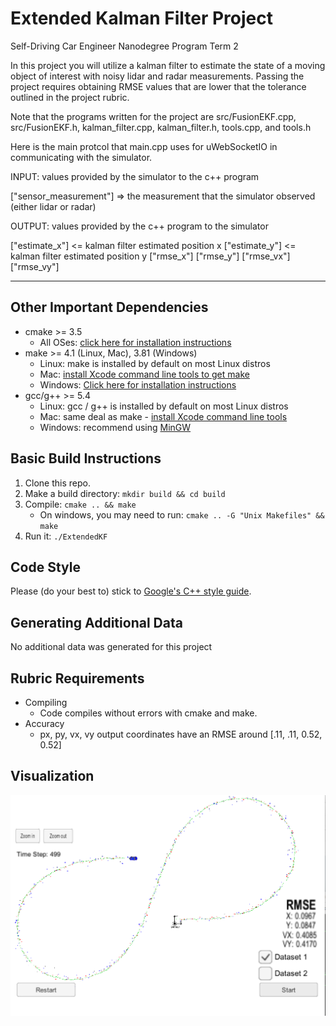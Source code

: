 # Extended Kalman Filter Project 

Self-Driving Car Engineer Nanodegree Program Term 2

In this project you will utilize a kalman filter to estimate the state of a moving object of interest with noisy lidar and radar measurements. Passing the project requires obtaining RMSE values that are lower that the tolerance outlined in the project rubric. 


Note that the programs written for the project are src/FusionEKF.cpp, src/FusionEKF.h, kalman_filter.cpp, kalman_filter.h, tools.cpp, and tools.h

Here is the main protcol that main.cpp uses for uWebSocketIO in communicating with the simulator.


INPUT: values provided by the simulator to the c++ program

["sensor_measurement"] => the measurement that the simulator observed (either lidar or radar)


OUTPUT: values provided by the c++ program to the simulator

["estimate_x"] <= kalman filter estimated position x
["estimate_y"] <= kalman filter estimated position y
["rmse_x"]
["rmse_y"]
["rmse_vx"]
["rmse_vy"]

---

## Other Important Dependencies

* cmake >= 3.5
  * All OSes: [click here for installation instructions](https://cmake.org/install/)
* make >= 4.1 (Linux, Mac), 3.81 (Windows)
  * Linux: make is installed by default on most Linux distros
  * Mac: [install Xcode command line tools to get make](https://developer.apple.com/xcode/features/)
  * Windows: [Click here for installation instructions](http://gnuwin32.sourceforge.net/packages/make.htm)
* gcc/g++ >= 5.4
  * Linux: gcc / g++ is installed by default on most Linux distros
  * Mac: same deal as make - [install Xcode command line tools](https://developer.apple.com/xcode/features/)
  * Windows: recommend using [MinGW](http://www.mingw.org/)

## Basic Build Instructions

1. Clone this repo.
2. Make a build directory: `mkdir build && cd build`
3. Compile: `cmake .. && make` 
   * On windows, you may need to run: `cmake .. -G "Unix Makefiles" && make`
4. Run it: `./ExtendedKF `


## Code Style

Please (do your best to) stick to [Google's C++ style guide](https://google.github.io/styleguide/cppguide.html).

## Generating Additional Data

No additional data was generated for this project

## Rubric Requirements

* Compiling
	* Code compiles without errors with cmake and make.
* Accuracy
	* px, py, vx, vy output coordinates have an RMSE around [.11, .11, 0.52, 0.52] 

## Visualization

![vis_output](./vis_output.png "vis_output")




